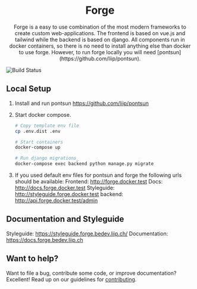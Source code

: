 # <h1 align="center">Forge</h1>
<p align="center">Forge is a easy to use combination of the most modern frameworks to create custom
web-applications.
The frontend is based on vue.js and tailwind while the backend is based on django.
All components run in docker containers, so there is no need to install anything
else than docker to use forge. However, to run forge locally you will need [pontsun](https://github.com/liip/pontsun).</p>

![Build Status](https://gitlab.liip.ch/liip/forge/badges/master/pipeline.svg)

## Local Setup
1. Install and run pontsun https://github.com/liip/pontsun   

2. Start docker compose.
    ```bash
    # Copy template env file
    cp .env.dist .env

    # Start containers
    docker-compose up

    # Run django migrations_
    docker-compose exec backend python manage.py migrate
    ```
3. If you used default env files for pontsun and forge the following urls should be available:
Frontend: http://forge.docker.test
Docs: http://docs.forge.docker.test
Styleguide: http://styleguide.forge.docker.test
backend: http://api.forge.docker.test/admin

## Documentation and Styleguide
Styleguide: https://styleguide.forge.bedev.liip.ch/
Documentation: https://docs.forge.bedev.liip.ch

## Want to help?
Want to file a bug, contribute some code, or improve documentation? Excellent! 
Read up on our guidelines for [contributing][contributing].

[contributing]: https://gitlab.liip.ch/liip/forge/-/blob/master/CODE_OF_CONDUCT.md
